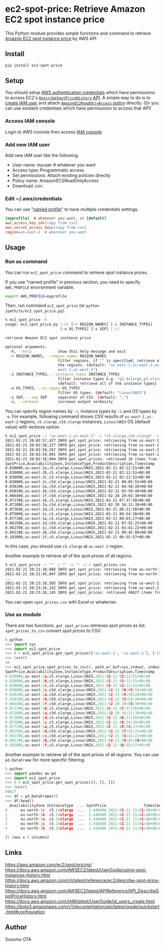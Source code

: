 # ec2-spot-price: Retrieve Amazon EC2 spot instance price

This Python module provides simple functions and command to retrieve [Amazon EC2 spot instance price](https://aws.amazon.com/ec2/spot/pricing/) by AWS API


## Install

```sh
pip install ec2-spot-price
```

## Setup

You should setup [AWS authentication credentials](https://docs.aws.amazon.com/cli/latest/userguide/cli-configure-files.html) which have permissions to access EC2's [`DescribeSpotPriceHistory` API](https://docs.aws.amazon.com/AWSEC2/latest/APIReference/API_DescribeSpotPriceHistory.html). A simple way to do is to [create IAM user](https://docs.aws.amazon.com/IAM/latest/UserGuide/id_users_create.html) and attach [`AmazonEC2ReadOnlyAccess` policy](https://console.aws.amazon.com/iam/home#policies/arn:aws:iam::aws:policy/AmazonEC2ReadOnlyAccess) directly. (Or you can use existent credentials which have permissions to access that API)

### Access IAM console

Login to AWS console then access [IAM console](https://console.aws.amazon.com/iam/home)

### Add new IAM user

Add new IAM user like the following.

- User name: myuser  # whatever you want
- Access type: Programmatic access
- Set permissions: Attach existing policies directly
- Policy name: AmazonEC2ReadOnlyAccess
- Download .csv


### Edit ~/.aws/credentials

You can use "[named profile](https://docs.aws.amazon.com/cli/latest/userguide/cli-configure-profiles.html)" to have multiple credentials settings.

```cfg
[myprofile]  # whatever you want, or [default]
aws_access_key_id=[copy from csv]
aws_secret_access_key=[copy from csv]
region=us-east-2  # wherever you want
```

## Usage

### Run as command

You can run `ec2_spot_price` command to retrieve spot instance prices.

If you use "named profile" in previous section, you need to specify `AWS_PROFILE` environment variable.

```sh
export AWS_PROFILE=myprofile
```

Then, run command `ec2_spot_price` (or `python /path/to/ec2_spot_price.py`).

```sh
% ec2_spot_price -h
usage: ec2_spot_price.py [-h] [-r REGION_NAMES] [-i INSTANCE_TYPES]
                         [-o OS_TYPES] [-s SEP] [-v]

retrieve Amazon EC2 spot instance price

optional arguments:
  -h, --help            show this help message and exit
  -r REGION_NAMES, --region_names REGION_NAMES
                        filter regions. if "" is specified, retrieve all of
                        the regions. (default: "us-east-1,us-east-2,us-
                        west-1,us-west-2")
  -i INSTANCE_TYPES, --instance_types INSTANCE_TYPES
                        filter instance types e.g. "g3.4xlarge,p2.xlarge".
                        (default: retrieve all of the instance types)
  -o OS_TYPES, --os_types OS_TYPES
                        filter OS types. (default: "Linux/UNIX")
  -s SEP, --sep SEP     separator of CSV. (default: ",")
  -v, --verbose         increase output verbosity
```

You can specify region names by `-r`, instance types by `-i` and OS types by `-o`. For example, following command shows CSV results of `us-east-1,us-east-2` regions, `c5.xlarge,c5d.xlarge` instances, `Linux/UNIX` OS (default value) with verbose option.

```sh
% ec2_spot_price -r "us-east-1,us-east-2" -i "c5.xlarge,c5d.xlarge" -v
2021-02-21 20:02:57,427 INFO get_spot_price: retrieving from us-east-1...
2021-02-21 20:02:58,227 INFO get_spot_price: retrieving from us-east-1...done. 10 items.
2021-02-21 20:02:58,267 INFO get_spot_price: retrieving from us-east-2...
2021-02-21 20:02:59,091 INFO get_spot_price: retrieving from us-east-2...done. 6 items.
2021-02-21 20:02:59,094 INFO get_spot_prices: retrieved 16 items from ['us-east-1', 'us-east-2'].
SpotPrice,AvailabilityZone,InstanceType,ProductDescription,Timestamp
0.038000,us-east-2a,c5.xlarge,Linux/UNIX,2021-02-21 02:12:51+00:00
0.038000,us-east-2b,c5.xlarge,Linux/UNIX,2021-02-21 02:12:51+00:00
0.038000,us-east-2c,c5.xlarge,Linux/UNIX,2021-02-21 02:12:51+00:00
0.038000,us-east-2c,c5d.xlarge,Linux/UNIX,2021-02-21 08:05:53+00:00
0.038100,us-east-2a,c5d.xlarge,Linux/UNIX,2021-02-21 04:50:26+00:00
0.038100,us-east-2b,c5d.xlarge,Linux/UNIX,2021-02-21 03:59:40+00:00
0.066400,us-east-1f,c5d.xlarge,Linux/UNIX,2021-02-20 20:03:30+00:00
0.071700,us-east-1b,c5.xlarge,Linux/UNIX,2021-02-21 07:37:58+00:00
0.071800,us-east-1a,c5d.xlarge,Linux/UNIX,2021-02-20 16:31:38+00:00
0.073600,us-east-1d,c5.xlarge,Linux/UNIX,2021-02-21 06:21:58+00:00
0.075000,us-east-1c,c5.xlarge,Linux/UNIX,2021-02-21 08:54:30+00:00
0.077100,us-east-1a,c5.xlarge,Linux/UNIX,2021-02-21 08:03:27+00:00
0.081500,us-east-1d,c5d.xlarge,Linux/UNIX,2021-02-21 07:55:25+00:00
0.082700,us-east-1c,c5d.xlarge,Linux/UNIX,2021-02-21 03:41:22+00:00
0.091100,us-east-1b,c5d.xlarge,Linux/UNIX,2021-02-21 09:45:08+00:00
0.103000,us-east-1f,c5.xlarge,Linux/UNIX,2021-02-21 06:55:57+00:00
```

In this case, you should use `c5.xlarge` at `us-east-2` region.

Another example to retrieve all of the spot prices of all regions.

```sh
% ec2_spot_price -r "" -i "" -o "" -v > spot_prices.csv
2021-02-21 20:21:38,686 INFO get_spot_price: retrieving from eu-north-1...
2021-02-21 20:21:45,047 INFO get_spot_price: retrieving from eu-north-1...done. 1455 items.
...
2021-02-21 20:23:18,585 INFO get_spot_price: retrieving from us-west-2...
2021-02-21 20:23:26,142 INFO get_spot_price: retrieving from us-west-2...done. 4880 items.
2021-02-21 20:23:26,145 INFO get_spot_prices: retrieved 49627 items from ['eu-north-1', 'ap-south-1', 'eu-west-3', 'eu-west-2', 'eu-west-1', 'ap-northeast-2', 'ap-northeast-1', 'sa-east-1', 'ca-central-1', 'ap-southeast-1', 'ap-southeast-2', 'eu-central-1', 'us-east-1', 'us-east-2', 'us-west-1', 'us-west-2'].
```

You can open `spot_prices.csv` with Excel or whaterver.


### Use as module

There are two functions. `get_spot_prices` retrieves spot prices as list. `spot_prices_to_csv` convert spot prices to CSV.

```python
% python
>>> import sys
>>> import ec2_spot_price
>>> r = ec2_spot_price.get_spot_prices(['us-east-1', 'us-east-2'], ['c5.xlarge', 'c5d.xlarge'], ['Linux/UNIX'])
>>> len(r)
16
>>> ec2_spot_price.spot_prices_to_csv(r, path_or_buf=sys.stdout, index=False, sort=True)
SpotPrice,AvailabilityZone,InstanceType,ProductDescription,Timestamp
0.038000,us-east-2a,c5.xlarge,Linux/UNIX,2021-02-21 02:12:51+00:00
0.038000,us-east-2b,c5.xlarge,Linux/UNIX,2021-02-21 02:12:51+00:00
0.038000,us-east-2c,c5.xlarge,Linux/UNIX,2021-02-21 02:12:51+00:00
0.038000,us-east-2c,c5d.xlarge,Linux/UNIX,2021-02-21 08:05:53+00:00
0.038100,us-east-2a,c5d.xlarge,Linux/UNIX,2021-02-21 04:50:26+00:00
0.038100,us-east-2b,c5d.xlarge,Linux/UNIX,2021-02-21 03:59:40+00:00
0.066400,us-east-1f,c5d.xlarge,Linux/UNIX,2021-02-20 20:03:30+00:00
0.071700,us-east-1b,c5.xlarge,Linux/UNIX,2021-02-21 07:37:58+00:00
0.071800,us-east-1a,c5d.xlarge,Linux/UNIX,2021-02-20 16:31:38+00:00
0.073600,us-east-1d,c5.xlarge,Linux/UNIX,2021-02-21 06:21:58+00:00
0.075000,us-east-1c,c5.xlarge,Linux/UNIX,2021-02-21 08:54:30+00:00
0.077100,us-east-1a,c5.xlarge,Linux/UNIX,2021-02-21 08:03:27+00:00
0.081500,us-east-1d,c5d.xlarge,Linux/UNIX,2021-02-21 07:55:25+00:00
0.082700,us-east-1c,c5d.xlarge,Linux/UNIX,2021-02-21 03:41:22+00:00
0.091100,us-east-1b,c5d.xlarge,Linux/UNIX,2021-02-21 09:45:08+00:00
0.103000,us-east-1f,c5.xlarge,Linux/UNIX,2021-02-21 06:55:57+00:00
```

Another example to retrieve all of the spot prices of all regions.
You can use `pd.DataFrame` for more specific filtering.

```python
% python
>>> import pandas as pd
>>> import ec2_spot_price
>>> r = ec2_spot_price.get_spot_prices([], [], [])
>>> len(r)
49627
>>> df = pd.DataFrame(r)
>>> df.head()
  AvailabilityZone InstanceType  ... SpotPrice                 Timestamp
0      eu-north-1c  c5.24xlarge  ...  1.440400 2021-02-21 11:01:48+00:00
1      eu-north-1b  c5.24xlarge  ...  1.440400 2021-02-21 11:01:48+00:00
2      eu-north-1a  c5.24xlarge  ...  1.440400 2021-02-21 11:01:48+00:00
3      eu-north-1c  c5.24xlarge  ...  1.410400 2021-02-21 11:01:48+00:00
4      eu-north-1b  c5.24xlarge  ...  1.410400 2021-02-21 11:01:48+00:00

[5 rows x 5 columns]
```

## Links

https://aws.amazon.com/ec2/spot/pricing/
https://docs.aws.amazon.com/AWSEC2/latest/UserGuide/using-spot-instances-history.html
https://docs.aws.amazon.com/cli/latest/reference/ec2/describe-spot-price-history.html
https://docs.aws.amazon.com/AWSEC2/latest/APIReference/API_DescribeSpotPriceHistory.html
https://docs.aws.amazon.com/IAM/latest/UserGuide/id_users_create.html
https://boto3.amazonaws.com/v1/documentation/api/latest/guide/quickstart.html#configuration


## Author

Susumu OTA
